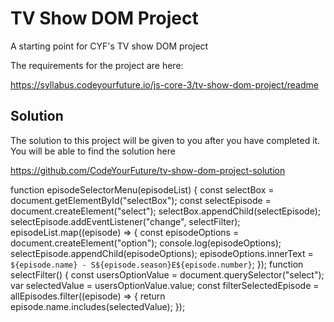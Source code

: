 # TV Show DOM Project

A starting point for CYF's TV show DOM project

The requirements for the project are here:

https://syllabus.codeyourfuture.io/js-core-3/tv-show-dom-project/readme

## Solution

The solution to this project will be given to you after you have completed it. You will be able to find the solution here

https://github.com/CodeYourFuture/tv-show-dom-project-solution

function episodeSelectorMenu(episodeList) {
const selectBox = document.getElementById("selectBox");
const selectEpisode = document.createElement("select");
selectBox.appendChild(selectEpisode);
selectEpisode.addEventListener("change", selectFilter);
episodeList.map((episode) => {
const episodeOptions = document.createElement("option");
console.log(episodeOptions);
selectEpisode.appendChild(episodeOptions);
episodeOptions.innerText = `${episode.name} - S${episode.season}E${episode.number}`;
});
function selectFilter() {
const usersOptionValue = document.querySelector("select");
var selectedValue = usersOptionValue.value;
const filterSelectedEpisode = allEpisodes.filter((episode) => {
return episode.name.includes(selectedValue);
});
